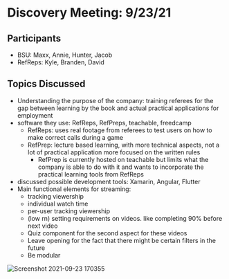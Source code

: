 # Discovery Meeting: 9/23/21

## Participants

- BSU: Maxx, Annie, Hunter, Jacob
- RefReps: Kyle, Branden, David

## Topics Discussed
 - Understanding the purpose of the company: training referees for the gap between learning by the book and actual practical applications for employment
 - software they use: RefReps, RefPreps, teachable, freedcamp
   - RefReps: uses real footage from referees to test users on how to make correct calls during a game
   - RefPrep: lecture based learning, with more technical aspects, not a lot of practical application more focused on the written rules
     - RefPrep is currently hosted on teachable but limits what the company is able to do with it and wants to incorporate the practical learning tools from RefReps
 - discussed possible development tools: Xamarin, Angular, Flutter
 - Main functional elements for streaming:
   - tracking viewership
   - individual watch time
   - per-user tracking viewership
   - (low rn) setting requirements on videos. like completing 90% before next video
   - Quiz component for the second aspect for these videos
   - Leave opening for the fact that there might be certain filters in the future
   - Be modular


![Screenshot 2021-09-23 170355](https://user-images.githubusercontent.com/77707373/134584121-33577108-8222-4a37-9eb9-dccfcd16c9ef.jpg)
